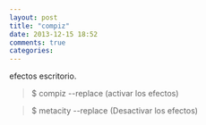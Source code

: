 ```yaml
---
layout: post
title: "compiz"
date: 2013-12-15 18:52
comments: true
categories: 
---
```

efectos escritorio.

>$ compiz --replace (activar los efectos) 

>$ metacity --replace (Desactivar los efectos)

